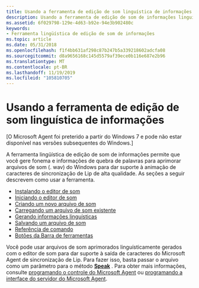 ```yaml
---
title: Usando a ferramenta de edição de som linguística de informações
description: Usando a ferramenta de edição de som de informações linguísticas da Microsoft
ms.assetid: 6f029798-129e-4d63-b92e-94e3b902480c
keywords:
- Ferramenta lingüística de edição de som de informações
ms.topic: article
ms.date: 05/31/2018
ms.openlocfilehash: f1f4bb631af298c87b247b5a339218602adcfa08
ms.sourcegitcommit: d8a9656168c145d5579af39ece0b116e687e2b96
ms.translationtype: MT
ms.contentlocale: pt-BR
ms.lasthandoff: 11/19/2019
ms.locfileid: "105810705"
---
```

# <a name="using-the-linguistic-information-sound-editing-tool"></a>Usando a ferramenta de edição de som linguística de informações

\[O Microsoft Agent foi preterido a partir do Windows 7 e pode não estar disponível nas versões subsequentes do Windows.\]

A ferramenta lingüística de edição de som de informações permite que você gere fonema e informações de quebra de palavras para aprimorar arquivos de som (. wav) do Windows para dar suporte à animação de caracteres de sincronização de Lip de alta qualidade. As seções a seguir descrevem como usar a ferramenta.

-   [Instalando o editor de som](installing-the-sound-editor.md)
-   [Iniciando o editor de som](starting-the-sound-editor.md)
-   [Criando um novo arquivo de som](creating-a-new-sound-file.md)
-   [Carregando um arquivo de som existente](loading-an-existing-sound-file.md)
-   [Gerando informações linguísticas](generating-linguistic-information.md)
-   [Salvando um arquivo de som](saving-a-sound-file.md)
-   [Referência de comando](command-reference.md)
-   [Botões da Barra de ferramentas](toolbar-buttons.md)

Você pode usar arquivos de som aprimorados linguísticamente gerados com o editor de som para dar suporte à saída de caracteres do Microsoft Agent de sincronização de Lip. Para fazer isso, basta passar o arquivo como um parâmetro para o método [**Speak**](speak-method.md) . Para obter mais informações, consulte [programando o controle do Microsoft Agent](programming-the-microsoft-agent-control.md) ou [programando a interface do servidor do Microsoft Agent](programming-the-microsoft-agent-server-interface.md).

 

 





